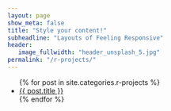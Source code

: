 ```yaml
---
layout: page
show_meta: false
title: "Style your content!"
subheadline: "Layouts of Feeling Responsive"
header:
   image_fullwidth: "header_unsplash_5.jpg"
permalink: "/r-projects/"
---
```

<ul>
    {% for post in site.categories.r-projects %}
    <li><a href="{{ site.url }}{{ site.baseurl }}{{ post.url }}">{{ post.title }}</a></li>
    {% endfor %}
</ul>